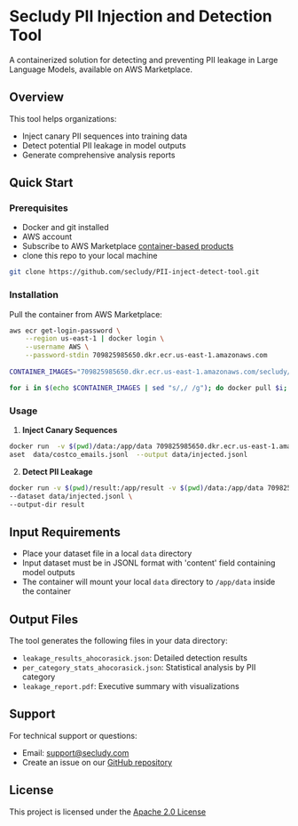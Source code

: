 # Secludy PII Injection and Detection Tool

A containerized solution for detecting and preventing PII leakage in Large Language Models, available on AWS Marketplace.

## Overview

This tool helps organizations:
- Inject canary PII sequences into training data
- Detect potential PII leakage in model outputs
- Generate comprehensive analysis reports

## Quick Start

### Prerequisites
- Docker and git installed
- AWS account
-  Subscribe to AWS Marketplace [container-based products](https://aws.amazon.com/marketplace/pp/prodview-2gtwbbzppxkp4)
- clone this repo to your local machine
```bash 
git clone https://github.com/secludy/PII-inject-detect-tool.git
```

### Installation

Pull the container from AWS Marketplace: 
```bash
aws ecr get-login-password \
    --region us-east-1 | docker login \
    --username AWS \
    --password-stdin 709825985650.dkr.ecr.us-east-1.amazonaws.com
    
CONTAINER_IMAGES="709825985650.dkr.ecr.us-east-1.amazonaws.com/secludy/pii-leakage-detection:v1.0.1"    

for i in $(echo $CONTAINER_IMAGES | sed "s/,/ /g"); do docker pull $i; done
```


### Usage

1. **Inject Canary Sequences**
```bash
docker run  -v $(pwd)/data:/app/data 709825985650.dkr.ecr.us-east-1.amazonaws.com/secludy/pii-leakage-detection:v1.0.1 inject --dat
aset  data/costco_emails.jsonl  --output data/injected.jsonl
```



2. **Detect PII Leakage**
```bash
docker run -v $(pwd)/result:/app/result -v $(pwd)/data:/app/data 709825985650.dkr.ecr.us-east-1.amazonaws.com/secludy/pii-leakage-detection:v1.0.1  detect \
--dataset data/injected.jsonl \
--output-dir result
```


## Input Requirements

- Place your dataset file in a local `data` directory
- Input dataset must be in JSONL format with 'content' field containing model outputs
- The container will mount your local `data` directory to `/app/data` inside the container


## Output Files

The tool generates the following files in your data directory:
- `leakage_results_ahocorasick.json`: Detailed detection results
- `per_category_stats_ahocorasick.json`: Statistical analysis by PII category
- `leakage_report.pdf`: Executive summary with visualizations


## Support

For technical support or questions:
- Email: support@secludy.com
- Create an issue on our [GitHub repository](https://github.com/secludy/pii-inject-detect)

## License

This project is licensed under the [Apache 2.0 License](LICENSE)
